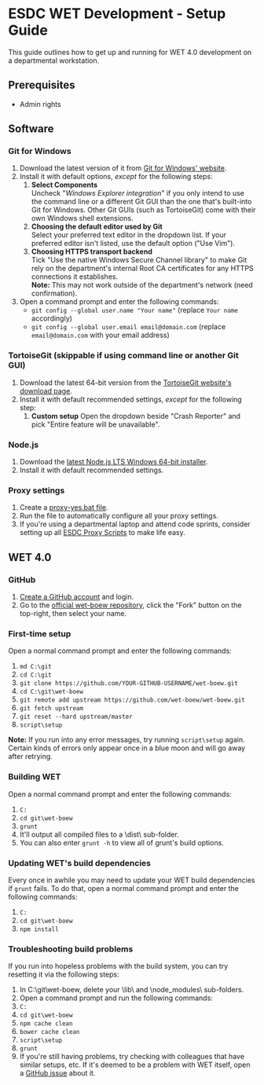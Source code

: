 # ESDC WET Development - Setup Guide

This guide outlines how to get up and running for WET 4.0 development on a departmental workstation.

## Prerequisites
* Admin rights

## Software

### Git for Windows
1. Download the latest version of it from [Git for Windows' website](https://git-for-windows.github.io/).
2. Install it with default options, *except* for the following steps:
    1. **Select Components**  
    Uncheck "*Windows Explorer integration*" if you only intend to use the command line or a different Git GUI than the one that's built-into Git for Windows. Other Git GUIs (such as TortoiseGit) come with their own Windows shell extensions.
    2. **Choosing the default editor used by Git**  
    Select your preferred text editor in the dropdown list. If your preferred editor isn't listed, use the default option ("Use Vim").
    3. **Choosing HTTPS transport backend**  
    Tick "Use the native Windows Secure Channel library" to make Git rely on the department's internal Root CA certificates for any HTTPS connections it establishes.  
    **Note:** This may not work outside of the department's network (need confirmation).
3. Open a command prompt and enter the following commands:
    * ``git config --global user.name "Your name"`` (replace ``Your name`` accordingly)
    * ``git config --global user.email email@domain.com`` (replace ``email@domain.com`` with your email address)

### TortoiseGit (skippable if using command line or another Git GUI)
1. Download the latest 64-bit version from the [TortoiseGit website's download page](https://tortoisegit.org/download/).
2. Install it with default recommended settings, *except* for the following step:
    1. **Custom setup**  Open the dropdown beside "Crash Reporter" and pick "Entire feature will be unavailable".

### Node.js
1. Download the [latest Node.js LTS Windows 64-bit installer](https://nodejs.org/en/).
2. Install it with default recommended settings.

### Proxy settings
1. Create a [proxy-yes.bat file](proxy-scripts.md#proxy-yesbat).
2. Run the file to automatically configure all your proxy settings.
3. If you're using a departmental laptop and attend code sprints, consider setting up all [ESDC Proxy Scripts](proxy-scripts.md) to make life easy.

## WET 4.0

### GitHub
1. [Create a GitHub account](https://github.com/join) and login.
2. Go to the [official wet-boew repository](https://github.com/wet-boew/wet-boew), click the "Fork" button on the top-right, then select your name.

### First-time setup
Open a normal command prompt and enter the following commands:

1. ``md C:\git``
2. ``cd C:\git``
3. ``git clone https://github.com/YOUR-GITHUB-USERNAME/wet-boew.git``
4. ``cd C:\git\wet-boew``
5. ``git remote add upstream https://github.com/wet-boew/wet-boew.git``
6. ``git fetch upstream``
7. ``git reset --hard upstream/master``
8. ``script\setup``

**Note:** If you run into any error messages, try running ``script\setup`` again. Certain kinds of errors only appear once in a blue moon and will go away after retrying.

### Building WET
Open a normal command prompt and enter the following commands:

1. ``C:``
2. ``cd git\wet-boew``
3. ``grunt``
  1. It'll output all compiled files to a \dist\ sub-folder.
  2. You can also enter ``grunt -h`` to view all of grunt's build options.

### Updating WET's build dependencies
Every once in awhile you may need to update your WET build dependencies if ``grunt`` fails. To do that, open a normal command prompt and enter the following commands:

1. ``C:``
2. ``cd git\wet-boew``
3. ``npm install``

### Troubleshooting build problems
If you run into hopeless problems with the build system, you can try resetting it via the following steps:

1. In C:\git\wet-boew\, delete your \lib\ and \node_modules\ sub-folders.
2. Open a command prompt and run the following commands:
  1. ``C:``
  2. ``cd git\wet-boew``
  3. ``npm cache clean``
  4. ``bower cache clean``
  5. ``script\setup``
  6. ``grunt``
4. If you're still having problems, try checking with colleagues that have similar setups, etc. If it's deemed to be a problem with WET itself, open a [GitHub issue](https://github.com/wet-boew/wet-boew/issues/new) about it.
